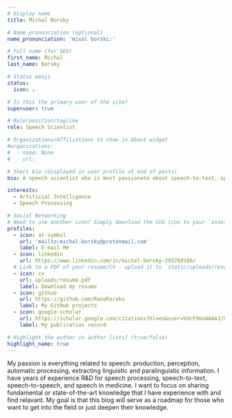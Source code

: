 ```yaml
---
# Display name
title: Michal Borsky

# Name pronunciation (optional)
name_pronunciation: 'mixal borski:'

# Full name (for SEO)
first_name: Michal
last_name: Borsky

# Status emoji
status:
  icon: ☕️

# Is this the primary user of the site?
superuser: true

# Role/position/tagline
role: Speech Scientist

# Organizations/Affiliations to show in About widget
#organizations:
#  - name: None
#    url:

# Short bio (displayed in user profile at end of posts)
bio: A speech scientist who is most passionate about speech-to-text, speech-to-speech, and fundamental/applied speech processing.

interests:
  - Artificial Intelligence
  - Speech Processing

# Social Networking
# Need to use another icon? Simply download the SVG icon to your `assets/media/icons/` folder.
profiles:
  - icon: at-symbol
    url: 'mailto:michal.borsky@protonmail.com'
    label: E-mail Me
  - icon: linkedin
    url: https://www.linkedin.com/in/michal-borsky-293769106/
  # Link to a PDF of your resume/CV - upload it to `static/uploads/resume.pdf`
  - icon: cv
    url: uploads/resume.pdf
    label: Download my resume
  - icon: github
    url: https://github.com/RanoRaraku
    label: My GitHub projects
  - icon: google-scholar
    url: https://scholar.google.com/citations?hl=en&user=VdcF9moAAAAJ/&user=VdcF9moAAAAJ
    label: My publication record

# Highlight the author in author lists? (true/false)
highlight_name: true
---
```


My passion is everything related to speech: production, perception, automatic processing, extracting linguistic and paralinguistic information.
I have years of experience R&D for speech processing, speech-to-text, speech-to-speech, and speech in medicine. I want to focus on sharing fundamental
or state-of-the-art knowledge that I have experience with and find relavant. My goal is that this blog will serve as a roadmap for those who want to
get into the field or just deepen their knowledge.
